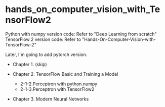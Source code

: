 # hands_on_computer_vision_with_TensorFlow2

Python with numpy version code: Refer to "Deep Learning from scratch"
TensorFlow 2 version code: Refer to "Hands-On-Computer-Vision-with-TensorFlow-2"

Later, I'm going to add pytorch version.

* Chapter 1. (skip) 
* Chapter 2. TensorFlow Basic and Training a Model
    * 2-1-2.Perceptron with python.numpy
    * 2-1-3.Perceptron with TensorFlow2
    
* Chapter 3. Modern Neural Networks
